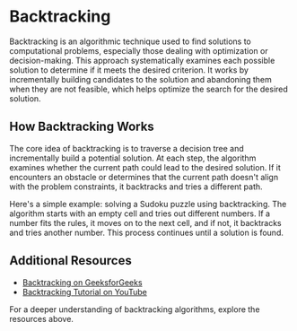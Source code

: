 # Backtracking 

Backtracking is an algorithmic technique used to find solutions to computational problems, especially those dealing with optimization or decision-making. This approach systematically examines each possible solution to determine if it meets the desired criterion. It works by incrementally building candidates to the solution and abandoning them when they are not feasible, which helps optimize the search for the desired solution.

## How Backtracking Works

The core idea of backtracking is to traverse a decision tree and incrementally build a potential solution. At each step, the algorithm examines whether the current path could lead to the desired solution. If it encounters an obstacle or determines that the current path doesn't align with the problem constraints, it backtracks and tries a different path.

Here's a simple example: solving a Sudoku puzzle using backtracking. The algorithm starts with an empty cell and tries out different numbers. If a number fits the rules, it moves on to the next cell, and if not, it backtracks and tries another number. This process continues until a solution is found.


## Additional Resources

- [Backtracking on GeeksforGeeks](https://www.geeksforgeeks.org/backtracking-algorithms/)
- [Backtracking Tutorial on YouTube](https://www.youtube.com/watch?v=DKCbsiDBN6c)

For a deeper understanding of backtracking algorithms, explore the resources above.
